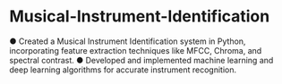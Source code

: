 # Musical-Instrument-Identification
●	Created a Musical Instrument Identification system in Python, incorporating feature extraction techniques like MFCC, Chroma, and spectral contrast.
●	Developed and implemented machine learning and deep learning algorithms for accurate instrument recognition.
